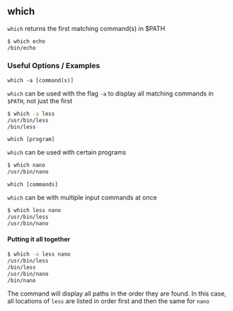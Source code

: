 ---
---

which
--

`which` returns the first matching command(s) in $PATH

~~~ bash 
$ which echo
/bin/echo
~~~

<!--more-->

### Useful Options / Examples

`which -a [command(s)]`

`which` can be used with the flag `-a` to display all matching commands in `$PATH`, not just the first

~~~bash
$ which -a less
/usr/bin/less
/bin/less
~~~

`which [program]`

`which` can be used with certain programs


~~~bash
$ which nano
/usr/bin/nano
~~~

`which [commands]`

`which` can be with multiple input commands at once

~~~bash
$ which less nano
/usr/bin/less
/usr/bin/nano
~~~

#### Putting it all together

~~~bash
$ which -a less nano
/usr/bin/less
/bin/less
/usr/bin/nano
/bin/nano
~~~

The command will display all paths in the order they are found. In this case, all locations of `less` are listed in order first and then the same for `nano`
